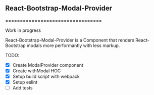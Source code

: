 ## React-Bootstrap-Modal-Provider
=================================

Work in progress

React-Bootstrap-Modal-Provider is a Component that renders React-Bootstrap
modals more performantly with less markup.

TODO:
- [x] Create ModalProvider component
- [x] Create withModal HOC
- [x] Setup build script with webpack
- [x] Setup eslint
- [ ] Add tests
